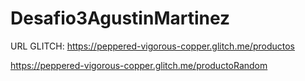 # Desafio3AgustinMartinez

URL GLITCH: https://peppered-vigorous-copper.glitch.me/productos 

https://peppered-vigorous-copper.glitch.me/productoRandom
